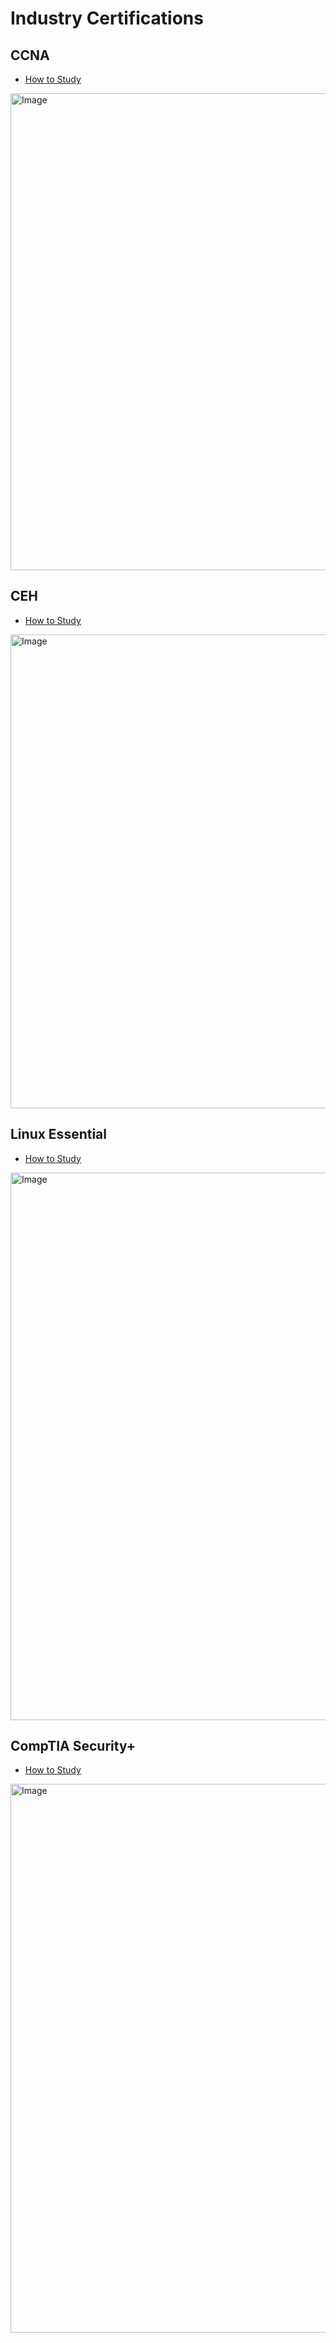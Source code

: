 # Industry Certifications

## CCNA

* [How to Study](https://github.com/SEUNGHO-Y00/ProfessionalStudy/blob/main/Certification/CCNA.md)

<img width="763" alt="Image" src="https://github.com/user-attachments/assets/daee5d51-eb2d-4dd7-9d29-e5db6984c6ea" />

## CEH

* [How to Study](https://github.com/SEUNGHO-Y00/ProfessionalStudy/blob/main/Certification/CEH.md)

<img width="758" alt="Image" src="https://github.com/user-attachments/assets/aa3d38bb-0dfc-48af-aba2-7595721072e8" />

## Linux Essential

* [How to Study](https://github.com/SEUNGHO-Y00/ProfessionalStudy/blob/main/Certification/LinuxEssential.md)

<img width="876" alt="Image" src="https://github.com/user-attachments/assets/9bfb723f-606d-447d-af4d-ec6f60f85909" />

## CompTIA Security+

* [How to Study](https://github.com/SEUNGHO-Y00/ProfessionalStudy/blob/main/Certification/CompTIASecurity+.md)

<img width="878" alt="Image" src="https://github.com/user-attachments/assets/ef070847-44dd-40e3-8a7f-792eb542d8c7" />
